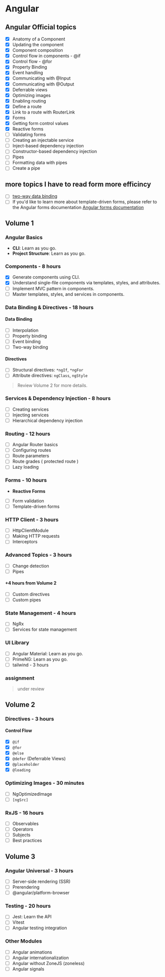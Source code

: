 # Angular

## Angular Official topics

- [x] Anatomy of a Component
- [x] Updating the component
- [x] Component composition
- [x] Control flow in components - @if
- [x] Control flow - @for
- [x] Property Binding
- [x] Event handling
- [x] Communicating with @Input
- [x] Communicating with @Output
- [x] Deferrable views
- [x] Optimizing images
- [x] Enabling routing
- [x] Define a route
- [x] Link to a route with RouterLink
- [x] Forms
- [x] Getting form control values
- [x] Reactive forms
- [ ] Validating forms
- [ ] Creating an injectable service
- [ ] Inject-based dependency injection
- [ ] Constructor-based dependency injection
- [ ] Pipes
- [ ] Formatting data with pipes
- [ ] Create a pipe

## more topics I have to read form more efficincy

- [ ] [two-way data binding](https://angular.dev/guide/templates/two-way-binding)
- [ ] If you'd like to learn more about template-driven forms, please refer to the Angular forms documentation [Angular forms documentation](https://angular.dev/guide/forms/reactive-forms)

## Volume 1

### Angular Basics

- **CLI**: Learn as you go.
- **Project Structure**: Learn as you go.

### Components - 8 hours

- [x] Generate components using CLI.
- [x] Understand single-file components via templates, styles, and attributes.
- [ ] Implement MVC pattern in components.
- [ ] Master templates, styles, and services in components.

### Data Binding & Directives - 18 hours

#### Data Binding

- [ ] Interpolation
- [ ] Property binding
- [ ] Event binding
- [ ] Two-way binding

#### Directives

- [ ] Structural directives: `*ngIf`, `*ngFor`
- [ ] Attribute directives: `ngClass`, `ngStyle`

> Review Volume 2 for more details.

### Services & Dependency Injection - 8 hours

- [ ] Creating services
- [ ] Injecting services
- [ ] Hierarchical dependency injection

### Routing - 12 hours

- [ ] Angular Router basics
- [ ] Configuring routes
- [ ] Route parameters
- [ ] Route grades ( protected route )
- [ ] Lazy loading

### Forms - 10 hours

- **Reactive Forms**
- [ ] Form validation
- [ ] Template-driven forms

### HTTP Client - 3 hours

- [ ] HttpClientModule
- [ ] Making HTTP requests
- [ ] Interceptors

### Advanced Topics - 3 hours

- [ ] Change detection
- [ ] Pipes

#### +4 hours from Volume 2

- [ ] Custom directives
- [ ] Custom pipes

### State Management - 4 hours

- [ ] NgRx
- [ ] Services for state management

### UI Library

- [ ] Angular Material: Learn as you go.
- [ ] PrimeNG: Learn as you go.
- [ ] tailwind - 3 hours

### assignment

> under review

## Volume 2

### Directives - 3 hours

#### Control Flow

- [x] `@if`
- [x] `@for`
- [x] `@else`
- [x] `@defer` (Deferrable Views)
- [x] `@placeholder`
- [x] `@loading`

### Optimizing Images - 30 minutes

- [ ] NgOptimizedImage
- [ ] `[ngSrc]`

### RxJS - 16 hours

- [ ] Observables
- [ ] Operators
- [ ] Subjects
- [ ] Best practices

## Volume 3

### Angular Universal - 3 hours

- [ ] Server-side rendering (SSR)
- [ ] Prerendering
- [ ] @angular/platform-browser

### Testing - 20 hours

- [ ] Jest: Learn the API
- [ ] Vitest
- [ ] Angular testing integration

### Other Modules

- [ ] Angular animations
- [ ] Angular internationalization
- [ ] Angular without ZoneJS (zoneless)
- [ ] Angular signals
